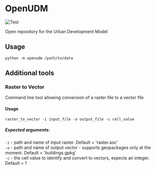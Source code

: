# OpenUDM
![Test](https://github.com/geospatialncl/OpenUDM/workflows/Test/badge.svg)

Open repository for the Urban Development Model

##  Usage
`python -m openudm /path/to/data`

##  Additional tools

### Raster to Vector
Command line tool allowing conversion of a raster file to a vector file

#### Usage 
`raster_to_vector -i input_file -o output_file -c cell_value`

##### Expected arguments:
`-i` - path and name of input raster. Default = 'raster.asc'  
`-o` - path and name of output vector - supports geopackages only at the moment. Default = 'buildings.gpkg'  
`-c` - the cell value to identify and convert to vectors, expects an integer. Default = 1